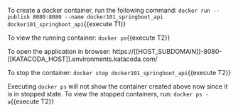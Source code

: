 To create a docker container, run the following command: `docker run --publish 8080:8080 --name docker101_springboot_api docker101_springboot_api`{{execute T1}} 

To view the running container: `docker ps`{{execute T2}}

To open the application in browser: https://[[HOST_SUBDOMAIN]]-8080-[[KATACODA_HOST]].environments.katacoda.com/

To stop the container: `docker stop docker101_springboot_api`{{execute T2}}

Executing `docker ps` will not show the container created above now since it is in stopped state. To view the stopped containers, run: `docker ps -a`{{execute T2}}
